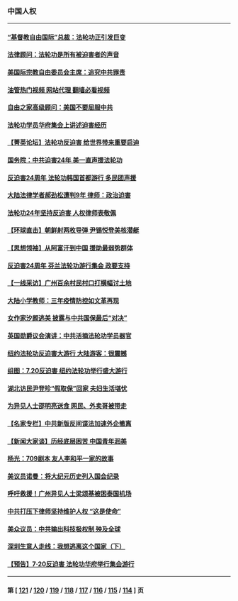 ### 中国人权
---
#### [“基督教自由国际”总裁：法轮功正引发巨变](../../pages/ncid278/n14039180.md?07211645) 
#### [法律顾问：法轮功是所有被迫害者的声音](../../pages/ncid278/n14039151.md?07211645) 
#### [美国际宗教自由委员会主席：追究中共罪责](../../pages/ncid278/n14039122.md?07211645) 
#### [油管热门视频 网站代理 翻墙必看视频](http://138.2.39.72:81/youtube.html?epic-marker?07211645)
#### [自由之家高级顾问：美国不要屈服中共](../../pages/ncid278/n14039120.md?07211645) 
#### [法轮功学员华府集会上讲述迫害经历](../../pages/ncid278/n14039115.md?07211645) 
#### [【菁英论坛】法轮功反迫害 给世界带来重要启迪](../../pages/ncid278/n14038884.md?07211645) 
#### [国务院：中共迫害24年 美一直声援法轮功](../../pages/ncid278/n14038806.md?07211645) 
#### [反迫害24周年 法轮功韩国首都游行 多民团声援](../../pages/ncid278/n14038512.md?07211645) 
#### [大陆法律学者郝劲松遭判9年 律师：政治迫害](../../pages/ncid278/n14038452.md?07211645) 
#### [法轮功24年坚持反迫害 人权律师表敬佩](../../pages/ncid278/n14038253.md?07211645) 
#### [【环球直击】朝鲜射两枚导弹 尹锡悦登美核潜艇](../../pages/ncid278/n14037946.md?07211645) 
#### [【思想领袖】从阿富汗到中国 援助最弱势群体](../../pages/ncid278/n14011884.md?07211645) 
#### [反迫害24周年 芬兰法轮功游行集会 政要支持](../../pages/ncid278/n14037540.md?07211645) 
#### [【一线采访】广州百余村民村口打横幅讨土地](../../pages/ncid278/n14036620.md?07211645) 
#### [大陆小学教师：三年疫情防控如文革再现](../../pages/ncid278/n14036418.md?07211645) 
#### [女作家汐颜逃美 披露与中共国保最后“对决”](../../pages/ncid278/n14036398.md?07211645) 
#### [英国勋爵议会演讲：中共活摘法轮功学员器官](../../pages/ncid278/n14036389.md?07211645) 
#### [纽约法轮功反迫害大游行 大陆游客：很震撼](../../pages/ncid278/n14035017.md?07211645) 
#### [组图：7.20反迫害 纽约法轮功举行盛大游行](../../pages/ncid278/n14034972.md?07211645) 
#### [湖北访民尹登珍“假取保”回家 夫妇生活堪忧](../../pages/ncid278/n14034970.md?07211645) 
#### [为异见人士邵明亮送食 网民、外卖哥被带走](../../pages/ncid278/n14034824.md?07211645) 
#### [【名家专栏】中共新版反间谍法加速外企撤离](../../pages/ncid278/n14034340.md?07211645) 
#### [【新闻大家谈】历经底层困苦 中国青年润美](../../pages/ncid278/n14034317.md?07211645) 
#### [杨光：709剧本 友人李和平一家的故事](../../pages/ncid278/n14032047.md?07211645) 
#### [美议员诺曼：将大纪元历史列入国会纪录](../../pages/ncid278/n14033882.md?07211645) 
#### [呼吁救援！广州异见人士梁颂基被困泰国机场](../../pages/ncid278/n14033649.md?07211645) 
#### [中共打压下律师坚持维护人权 “这是使命”](../../pages/ncid278/n14033510.md?07211645) 
#### [美众议员：中共输出科技极权制 殃及全球](../../pages/ncid278/n14033494.md?07211645) 
#### [深圳生意人走线：我想逃离这个国家（下）](../../pages/ncid278/n14032435.md?07211645) 
#### [【预告】7‧20反迫害 法轮功华府举行集会游行](../../pages/ncid278/n14032986.md?07211645) 

---
#### 第 [ [121](./121.md?07211645) / [120](./120.md?07211645) / [119](./119.md?07211645) / [118](./118.md?07211645) / [117](./117.md?07211645) / [116](./116.md?07211645) / [115](./115.md?07211645) / [114](./114.md?07211645) ] 页
